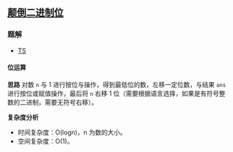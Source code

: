 ## [颠倒二进制位](https://leetcode.cn/problems/reverse-bits/)
### 题解
+ [TS](../../ts/256/190.ts)

#### 位运算
**思路**
对数 `n` 与 1 进行按位与操作，得到最低位的数，左移一定位数，与结果 `ans` 进行按位或赋值操作，最后将 `n` 右移 1 位（需要根据语言选择，如果是有符号整数的二进制，需要无符号右移）。

**复杂度分析**
+ 时间复杂度：O(logn)，n 为数的大小。
+ 空间复杂度：O(1)。